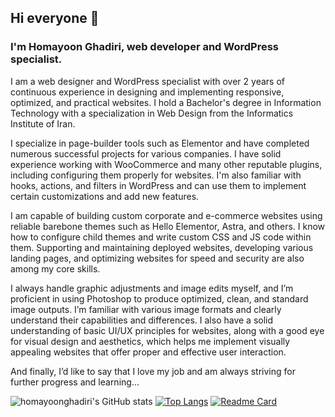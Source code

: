 ## Hi everyone 👋
### I'm Homayoon Ghadiri, web developer and WordPress specialist.

I am a web designer and WordPress specialist with over 2 years of continuous experience in designing and implementing responsive, optimized, and practical websites.
I hold a Bachelor's degree in Information Technology with a specialization in Web Design from the Informatics Institute of Iran.

I specialize in page-builder tools such as Elementor and have completed numerous successful projects for various companies. I have solid experience working with WooCommerce and many other reputable plugins, including configuring them properly for websites. I'm also familiar with hooks, actions, and filters in WordPress and can use them to implement certain customizations and add new features.

I am capable of building custom corporate and e-commerce websites using reliable barebone themes such as Hello Elementor, Astra, and others. I know how to configure child themes and write custom CSS and JS code within them. Supporting and maintaining deployed websites, developing various landing pages, and optimizing websites for speed and security are also among my core skills.

I always handle graphic adjustments and image edits myself, and I’m proficient in using Photoshop to produce optimized, clean, and standard image outputs. I’m familiar with various image formats and clearly understand their capabilities and differences.
I also have a solid understanding of basic UI/UX principles for websites, along with a good eye for visual design and aesthetics, which helps me implement visually appealing websites that offer proper and effective user interaction.

And finally, I’d like to say that I love my job and am always striving for further progress and learning…

<!--
**homayoonghadiri/homayoonghadiri** is a ✨ _special_ ✨ repository because its `README.md` (this file) appears on your GitHub profile.

Here are some ideas to get you started:

- 🔭 I’m currently working on ...
- 🌱 I’m currently learning ...
- 👯 I’m looking to collaborate on ...
- 🤔 I’m looking for help with ...
- 💬 Ask me about ...
- 📫 How to reach me: ...
- 😄 Pronouns: ...
- ⚡ Fun fact: ...
-->

![homayoonghadiri's GitHub stats](https://github-readme-stats.vercel.app/api?username=homayoonghadiri&hide=stars,contribs&show=discussions_started,discussions_answered,prs_merged_percentage,prs_merged&show_icons=true&theme=cobalt&icon_color=eeeeee&border_radius=20&text_bold=false&layout-compact)
[![Top Langs](https://github-readme-stats.vercel.app/api/top-langs/?username=homayoonghadiri&theme=cobalt&border_radius=20&icon_color=eeeeee&layout=donut)](https://github.com/homayoonghadiri/github-readme-stats)
[![Readme Card](https://github-readme-stats.vercel.app/api/pin/?username=homayoonghadiri&repo=html-template&theme=cobalt&border_radius=20&icon_color=eeeeee)](https://github.com/homayoonghadiri/html-template)
